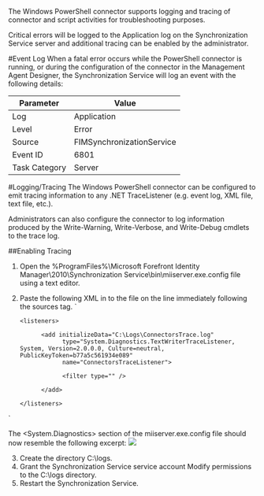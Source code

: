 The Windows PowerShell connector supports logging and tracing of connector and script activities for troubleshooting purposes.

Critical errors will be logged to the Application log on the Synchronization Service server and additional tracing can be enabled by the administrator. 

#Event Log
When a fatal error occurs while the PowerShell connector is running, or during the configuration of the connector in the Management Agent Designer, the Synchronization Service will log an event with the following details:

| Parameter | Value |
| --- | --- |
| Log | Application 
| Level | Error 
| Source | FIMSynchronizationService 
| Event ID | 6801 
| Task Category | Server 

#Logging/Tracing
The Windows PowerShell connector can be configured to emit tracing information to any .NET TraceListener (e.g. event log, XML file, text file, etc.).

Administrators can also configure the connector to log information produced by the Write-Warning, Write-Verbose, and Write-Debug cmdlets to the trace log. 

##Enabling Tracing
1. Open the %ProgramFiles%\Microsoft Forefront Identity Manager\2010\Synchronization Service\bin\miiserver.exe.config file using a text editor. 
2. Paste the following XML in to the file on the line immediately following the sources tag.
 `<source name="ConnectorsLog" switchValue="Verbose">

       <listeners>

             <add initializeData="C:\Logs\ConnectorsTrace.log"
                   type="System.Diagnostics.TextWriterTraceListener, System, Version=2.0.0.0, Culture=neutral, PublicKeyToken=b77a5c561934e089"
                   name="ConnectorsTraceListener">

                   <filter type="" />

             </add>

       </listeners>

 </source> `

 The <System.Diagnostics> section of the miiserver.exe.config file should now resemble the following excerpt:
![](https://github.com/Microsoft/MIMPowerShellConnectors/blob/master/wiki/FlatFileConnector/Fig0030.jpg)

3. Create the directory C:\logs. 
4. Grant the Synchronization Service service account Modify permissions to the C:\logs directory. 
5. Restart the Synchronization Service. 

